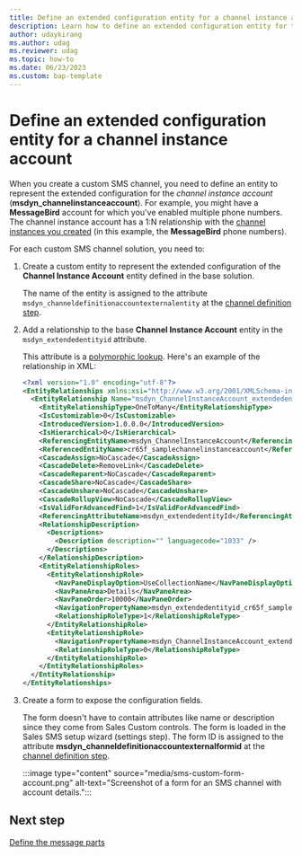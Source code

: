```yaml
---
title: Define an extended configuration entity for a channel instance account
description: Learn how to define an extended configuration entity for the custom SMS channel instance account in Dynamics 365 Sales. 
author: udaykirang
ms.author: udag
ms.reviewer: udag
ms.topic: how-to
ms.date: 06/23/2023
ms.custom: bap-template 
---
```


# Define an extended configuration entity for a channel instance account

When you create a custom SMS channel, you need to define an entity to represent the extended configuration for the *channel instance account* (**msdyn_channelinstanceaccount**). For example, you might have a **MessageBird** account for which you've enabled multiple phone numbers. The channel instance account has a 1:N relationship with the [channel instances you created](custom-define-sms-instance.md) (in this example, the **MessageBird** phone numbers).

For each custom SMS channel solution, you need to:

1. Create a custom entity to represent the extended configuration of the **Channel Instance Account** entity defined in the base solution.

    The name of the entity is assigned to the attribute `msdyn_channeldefinitionaccountexternalentity` at the [channel definition step](custom-define-sms-definition.md).

1. Add a relationship to the base **Channel Instance Account** entity in the `msdyn_extendedentityid` attribute.

    This attribute is a [polymorphic lookup](/power-apps/developer/data-platform/webapi/multitable-lookup). Here's an example of the relationship in XML:

    ```XML
    <?xml version="1.0" encoding="utf-8"?>
    <EntityRelationships xmlns:xsi="http://www.w3.org/2001/XMLSchema-instance">
      <EntityRelationship Name="msdyn_ChannelInstanceAccount_extendedentityid_cr65f_samplechannelinstanceaccount">
        <EntityRelationshipType>OneToMany</EntityRelationshipType>
        <IsCustomizable>0</IsCustomizable>
        <IntroducedVersion>1.0.0.0</IntroducedVersion>
        <IsHierarchical>0</IsHierarchical>
        <ReferencingEntityName>msdyn_ChannelInstanceAccount</ReferencingEntityName>
        <ReferencedEntityName>cr65f_samplechannelinstanceaccount</ReferencedEntityName>
        <CascadeAssign>NoCascade</CascadeAssign>
        <CascadeDelete>RemoveLink</CascadeDelete>
        <CascadeReparent>NoCascade</CascadeReparent>
        <CascadeShare>NoCascade</CascadeShare>
        <CascadeUnshare>NoCascade</CascadeUnshare>
        <CascadeRollupView>NoCascade</CascadeRollupView>
        <IsValidForAdvancedFind>1</IsValidForAdvancedFind>
        <ReferencingAttributeName>msdyn_extendedentityId</ReferencingAttributeName>
        <RelationshipDescription>
          <Descriptions>
            <Description description="" languagecode="1033" />
          </Descriptions>
        </RelationshipDescription>
        <EntityRelationshipRoles>
          <EntityRelationshipRole>
            <NavPaneDisplayOption>UseCollectionName</NavPaneDisplayOption>
            <NavPaneArea>Details</NavPaneArea>
            <NavPaneOrder>10000</NavPaneOrder>
            <NavigationPropertyName>msdyn_extendedentityid_cr65f_samplechannelinstanceaccount</NavigationPropertyName>
            <RelationshipRoleType>1</RelationshipRoleType>
          </EntityRelationshipRole>
          <EntityRelationshipRole>
            <NavigationPropertyName>msdyn_ChannelInstanceAccount_extendedentityid_cr65f_samplechannelinstanceaccount</NavigationPropertyName>
            <RelationshipRoleType>0</RelationshipRoleType>
          </EntityRelationshipRole>
        </EntityRelationshipRoles>
      </EntityRelationship>
    </EntityRelationships>
    ```

1. Create a form to expose the configuration fields.

    The form doesn't have to contain attributes like name or description since they come from Sales Custom controls. The form is loaded in the Sales SMS setup wizard (settings step). The form ID is assigned to the attribute **msdyn_channeldefinitionaccountexternalformid** at the [channel definition step](custom-define-sms-definition.md).  

    :::image type="content" source="media/sms-custom-form-account.png" alt-text="Screenshot of a form for an SMS channel with account details.":::

## Next step

[Define the message parts](custom-sms-message-parts.md)
